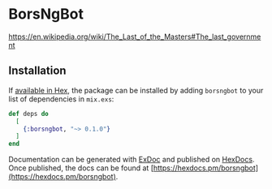# BorsNgBot

https://en.wikipedia.org/wiki/The_Last_of_the_Masters#The_last_government

## Installation

If [available in Hex](https://hex.pm/docs/publish), the package can be installed
by adding `borsngbot` to your list of dependencies in `mix.exs`:

```elixir
def deps do
  [
    {:borsngbot, "~> 0.1.0"}
  ]
end
```

Documentation can be generated with [ExDoc](https://github.com/elixir-lang/ex_doc)
and published on [HexDocs](https://hexdocs.pm). Once published, the docs can
be found at [https://hexdocs.pm/borsngbot](https://hexdocs.pm/borsngbot).

